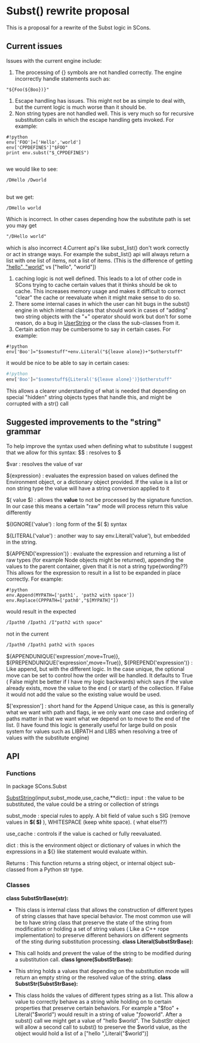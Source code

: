 
# Subst() rewrite proposal

This is a proposal for a rewrite of the Subst logic in SCons. 


## Current issues

Issues with the current engine include: 

1. The processing of {} symbols are not handled correctly. The engine incorrectly handle statements such as: 
```
"${Foo(${Boo})}"
```
1. Escape handling has issues. This might not be as simple to deal with, but the current logic is much worse than it should be. 
1. Non string types are not handled well. This is very much so for recursive substitution calls in which the escape handling gets invoked. For example: 

```
#!python 
env['FOO']=['Hello','world']
env['CPPDEFINES']"$FOO"
print env.subst("$_CPPDEFINES") 
 
```

we would like to see: 

```txt
/DHello /Dworld
 
```

but we get: 

```txt
/DHello world
```

Which is incorrect. In other cases depending how the substitute path is set you may get 

```txt
"/DHello world"
```

which is also incorrect 
4.Current api's like subst_list() don't work correctly or act in strange ways. For example the subst_list() api will always return a list with one list of items, not a list of items. (This is the difference of getting ["hello", "world"]("hello", "world") vs ["hello", "world"]) 

1. caching logic is not well defined. This leads to a lot of other code in SCons trying to cache certain values that it thinks should be ok to cache. This increases memory usage and makes it difficult to correct "clear" the cache or reevaluate when it might make sense to do so. 
1. There some internal cases in which the user can hit bugs in the subst() engine in which internal classes that should work in cases of "adding" two string objects with the "+" operator should work but don't for some reason, do a bug in [UserString](UserString) or the class the sub-classes from it. 
1. Certain action may be cumbersome to say in certain cases. For example: 

```
#!python 
env['Boo']="$somestuff"+env.Literal("${leave alone})+"$otherstuff"
```

it would be nice to be able to say in certain cases: 

```python
#!python 
env['Boo']="$somestuff${Literal('${leave alone}')}$otherstuff"
```

This allows a clearer understanding of what is needed that depending on special "hidden" string objects types that handle this, and might be corrupted with a str() call 

## Suggested improvements to the "string" grammar

To help improve the syntax used when defining what to substitute I suggest that we allow for this syntax: 
$$
: resolves to $ 

$var
: resolves the value of var 

${expression}
: evaluates the expression based on values defined the Environment object, or a dictionary object provided. If the value is a list or non string type the value will have a string conversion applied to it 

$( value $)
: 
allows the **value** to not be processed by the signature function. In our case this means a certain "raw" mode will process return this value differently 


${IGNORE('value')
: long form of the $( $) syntax 

${LITERAL('value')
: another way to say env.Literal('value'), but embedded in the string. 

${APPEND('expression')}
: evaluate the expression and returning a list of raw types (for example Node objects might be returned), appending the values to the parent container, given that it is not a string type(wording??) This allows for the expression to result in a list to be expanded in place correctly. For example: 

```
#!python 
env.Append(MYPATH=['path1', 'path2 with space'])
env.Replace(CPPPATH=['path0',"$[MYPATH]"])
```

would result in the expected 

```txt
/Ipath0 /Ipath1 /I"path2 with space"
```


not in the current 

```txt
/Ipath0 /Ipath1 path2 with spaces
```

${APPENDUNIQUE('expression',move=True)}, ${PREPENDUNIQUE('expression',move=True)}, ${PREPEND('expression')}
: Like append, but with the different logic. In the case unique, the optional move can be set to control how the order will be handled. It defaults to True ( False might be better if I have my logic backwards) which says if the value already exists, move the value to the end ( or start) of the collection. If False it would not add the value so the existing value would be used. 

$['expression']
: short hand for the Append Unique case, as this is generally what we want with path and flags, ie we only want one case and ordering of paths matter in that we want what we depend on to move to the end of the list. (I have found this logic is generally useful for large build on posix system for values such as LIBPATH and LIBS when resolving a tree of values with the substitute engine)  



## API


### Functions

In package SCons.Subst 

[SubstString](SubstString)(input,subst_mode,use_cache,**dict):: 
input
: the value to be substituted, the value could be a string or collection of strings 

subst_mode
: 
special rules to apply. A bit field of value such s SIG (remove values in **$( $)** ), WHITESPACE (keep white space). ( what else??) 


use_cache
: controls if the value is cached or fully reevaluated.  

dict
: this is the environment object or dictionary of values in which the expressions in a ${} like statement would evaluate within. 

Returns
: This function returns a string object, or internal object sub-classed from a Python str type. 



### Classes

**class SubstStrBase(str):** 

* This class is internal class that allows the construction of different types of string classes that have special behavior. The most common use will be to have string class that preserve the state of the string from modification or holding a set of string values ( Like a C++ rope implementation) to preserve different behaviors on different segments of the sting during substitution processing. 
**class Literal(SubstStrBase):** 

* This call holds and prevent the value of the string to be modified during a substitution call. 
**class Ignore(SubstStrBase):** 

* This string holds a values that depending on the substitution mode will return an empty string or the resolved value of the string. 
**class SubstStr(SubstStrBase):** 

* This class holds the values of different types string as a list. This allow a value to correctly behave as a string while holding on to certain properties that preserve certain behaviors. For example a "$foo" + Literal("$world") would result in a string of value "$foo$world". After a subst() call we might get a value of "hello $world". The SubstStr object will allow a second call to subst() to preserve the $world value, as the object would hold a list of a ["hello ",Literal("$world")] 